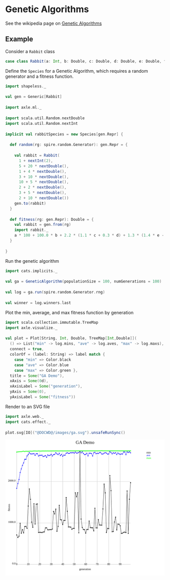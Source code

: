 # Genetic Algorithms

See the wikipedia page on [Genetic Algorithms](https://en.wikipedia.org/wiki/Genetic_algorithm)

## Example

Consider a `Rabbit` class

```scala mdoc
case class Rabbit(a: Int, b: Double, c: Double, d: Double, e: Double, f: Double, g: Double, h: Double)
```

Define the `Species` for a Genetic Algorithm, which requires a random generator and
a fitness function.

```scala mdoc
import shapeless._

val gen = Generic[Rabbit]

import axle.ml._

import scala.util.Random.nextDouble
import scala.util.Random.nextInt

implicit val rabbitSpecies = new Species[gen.Repr] {

  def random(rg: spire.random.Generator): gen.Repr = {

    val rabbit = Rabbit(
      1 + nextInt(2),
      5 + 20 * nextDouble(),
      1 + 4 * nextDouble(),
      3 + 10 * nextDouble(),
      10 + 5 * nextDouble(),
      2 + 2 * nextDouble(),
      3 + 5 * nextDouble(),
      2 + 10 * nextDouble())
    gen.to(rabbit)
  }

  def fitness(rg: gen.Repr): Double = {
    val rabbit = gen.from(rg)
    import rabbit._
    a * 100 + 100.0 * b + 2.2 * (1.1 * c + 0.3 * d) + 1.3 * (1.4 * e - 3.1 * f + 1.3 * g) - 1.4 * h
  }

}
```

Run the genetic algorithm

```scala mdoc
import cats.implicits._

val ga = GeneticAlgorithm(populationSize = 100, numGenerations = 100)

val log = ga.run(spire.random.Generator.rng)

val winner = log.winners.last
```

Plot the min, average, and max fitness function by generation

```scala mdoc
import scala.collection.immutable.TreeMap
import axle.visualize._

val plot = Plot[String, Int, Double, TreeMap[Int,Double]](
  () => List("min" -> log.mins, "ave" -> log.aves, "max" -> log.maxs),
  connect = true,
  colorOf = (label: String) => label match {
    case "min" => Color.black
    case "ave" => Color.blue
    case "max" => Color.green },
  title = Some("GA Demo"),
  xAxis = Some(0d),
  xAxisLabel = Some("generation"),
  yAxis = Some(0),
  yAxisLabel = Some("fitness"))
```

Render to an SVG file

```scala mdoc
import axle.web._
import cats.effect._

plot.svg[IO]("@DOCWD@/images/ga.svg").unsafeRunSync()
```

![ga](/images/ga.svg)
